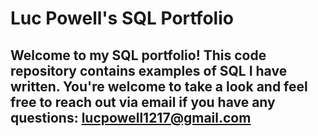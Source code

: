 # Luc Powell's SQL Portfolio

## Welcome to my SQL portfolio! This code repository contains examples of SQL I have written. You're welcome to take a look and feel free to reach out via email if you have any questions: lucpowell1217@gmail.com
